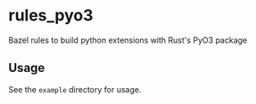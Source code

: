 # rules_pyo3
Bazel rules to build python extensions with Rust's PyO3 package

## Usage

See the `example` directory for usage.
